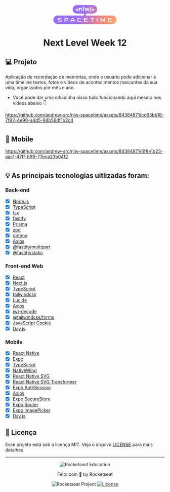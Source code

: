 <p align="center">
  <img width="200px" alt="Project NLW Spacetime" title="Project NLW Spacetime" src="https://raw.githubusercontent.com/VagnerNerves/nlw-spacetime-ignite-052023/main/.github/logonlwspacetime.svg" />
  
  <h1 align="center">Next Level Week 12</h1>


## 💻 Projeto

Aplicação de recordação de memórias, onde o usuário pode adicionar à uma timeline textos, fotos e vídeos de acontecimentos marcantes da sua vida, organizados por mês e ano. 

- Você pode dar uma olhadinha nisso tudo funcionando aqui mesmo nos vídeos abaixo 👇

https://github.com/andrew-src/nlw-spacetime/assets/84384871/cd95bb18-7f92-4e90-a4d5-94b56df1b2c4

#

## 📲 Mobile

https://github.com/andrew-src/nlw-spacetime/assets/84384871/6f8e1b23-aac1-47ff-bff9-77eca23b04f2

#

## 💡 As principais tecnologias uitlizadas foram:

### Back-end

- [x] [Node.js](https://nodejs.org/)
- [x] [TypeScript](https://www.typescriptlang.org/)
- [x] [tsx](https://github.com/esbuild-kit/tsx)
- [x] [fastify](https://www.fastify.io/)
- [x] [Prisma](https://www.prisma.io/)
- [x] [zod](https://github.com/colinhacks/zod)
- [x] [dotenv](https://github.com/motdotla/dotenv)
- [x] [Axios](https://axios-http.com/ptbr/docs/intro)
- [x] [@fastify/multipart](https://github.com/fastify/fastify-multipart)
- [x] [@fastify/static](https://github.com/fastify/fastify-static)

### Front-end Web

- [x] [React](https://react.dev/)
- [x] [Next.js](https://nextjs.org/)
- [x] [TypeScript](https://www.typescriptlang.org/)
- [x] [tailwindcss](https://tailwindcss.com/)
- [x] [Lucide](https://lucide.dev/docs/lucide-react)
- [x] [Axios](https://axios-http.com/ptbr/docs/intro)
- [x] [jwt-decode](https://github.com/auth0/jwt-decode)
- [x] [@tailwindcss/forms](https://github.com/tailwindlabs/tailwindcss-forms)
- [x] [JavaScript Cookie](https://github.com/js-cookie/js-cookie)
- [x] [Day.js](https://day.js.org/en/)

### Mobile

- [x] [React Native](https://reactnative.dev/)
- [x] [Expo](https://docs.expo.dev/)
- [x] [TypeScript](https://www.typescriptlang.org/)
- [x] [NativeWind](https://www.nativewind.dev/)
- [x] [React Native SVG](https://github.com/software-mansion/react-native-svg)
- [x] [React Native SVG Transformer](https://github.com/kristerkari/react-native-svg-transformer)
- [x] [Expo AuthSession](https://docs.expo.dev/versions/latest/sdk/auth-session/)
- [x] [Axios](https://axios-http.com/ptbr/docs/intro)
- [x] [Expo SecureStore](https://docs.expo.dev/versions/latest/sdk/securestore/)
- [x] [Expo Router](https://expo.github.io/router/docs/)
- [x] [Expo ImagePicker](https://docs.expo.dev/versions/latest/sdk/imagepicker/)
- [x] [Day.js](https://day.js.org/en/)

## 📝 Licença

Esse projeto está sob a licença MIT. Veja o arquivo [LICENSE](LICENSE) para mais detalhes.

---

<p align="center">
  <img alt="Rocketseat Education" src="https://avatars.githubusercontent.com/u/69590972?s=200&v=4" width="100px" />
</p>

<p align="center">
  Feito com 💜 by Rocketseat
</p>
<p align="center">
  <img src="https://img.shields.io/static/v1?label=Rocketseat&message=Education&color=8257e5&labelColor=202024" alt="Rocketseat Project" />
  <a href="LICENSE"><img  src="https://img.shields.io/static/v1?label=License&message=MIT&color=8257e5&labelColor=202024" alt="License"></a>
</p>
